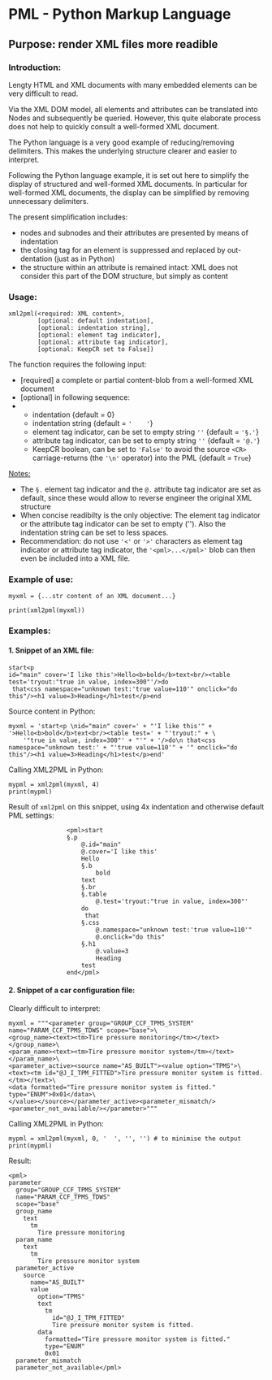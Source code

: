 # PML - Python Markup Language

## Purpose: render XML files more readible

### Introduction:

Lengty HTML and XML documents with many embedded elements can be very difficult to read.

Via the XML DOM model, all elements and attributes can be translated into Nodes and subsequently be queried.
However, this quite elaborate process does not help to quickly consult a well-formed XML document.

The Python language is a very good example of reducing/removing delimiters.
This makes the underlying structure clearer and easier to interpret.

Following the Python language example, it is set out here to simplify the display of structured and well-formed XML documents.
In particular for well-formed XML documents, the display can be simplified by removing unnecessary delimiters.

The present simplification includes:
* nodes and subnodes and their attributes are presented by means of indentation
* the closing tag for an element is suppressed and replaced by out-dentation (just as in Python)
* the structure within an attribute is remained intact: XML does not consider this part of the DOM structure, but simply as content

### Usage:

```
xml2pml(<required: XML content>,
        [optional: default indentation],
        [optional: indentation string],
        [optional: element tag indicator],
        [optional: attribute tag indicator],
        [optional: KeepCR set to False])
```

The function requires the following input:
* [required] a complete or partial content-blob from a well-formed XML document
* [optional] in following sequence:
* * indentation {default = 0}
  * indentation string {default = ```'    '```}
  * element tag indicator, can be set to empty string ```''``` {default = ```'§.'```}
  * attribute tag indicator, can be set to empty string ```''``` {default = ```'@.'```}
  * KeepCR boolean, can be set to ```'False'``` to avoid the source ```<CR>``` carriage-returns (the ```'\n'``` operator) into the PML {default = ```True```}

<u>Notes:</u>
* The ```§.``` element tag indicator and the ```@.``` attribute tag indicator are set as default, since these would allow to reverse engineer the original XML structure
* When concise readibilty is the only objective: The element tag indicator or the attribute tag indicator can be set to empty (''). Also the indentation string can be set to less spaces.
* Recommendation: do not use ```'<'``` or ```'>'``` characters as element tag indicator or attribute tag indicator, the ```'<pml>...</pml>'``` blob can then even be included into a XML file.

### Example of use:

```
myxml = {...str content of an XML document...}

print(xml2pml(myxml))
```

### Examples:

#### 1. Snippet of an XML file:
```
start<p 
id="main" cover='I like this'>Hello<b>bold</b>text<br/><table test='tryout:"true in value, index=300"'/>do
 that<css namespace="unknown test:'true value=110'" onclick="do this"/><h1 value=3>Heading</h1>test</p>end
```

Source content in Python:
```
myxml = 'start<p \nid="main" cover=' + "'I like this'" + '>Hello<b>bold</b>text<br/><table test=' + "'tryout:" + \
    '"true in value, index=300"' + "'" + '/>do\n that<css namespace="unknown test:' + "'true value=110'" + '" onclick="do this"/><h1 value=3>Heading</h1>test</p>end'
```

Calling XML2PML in Python:
```
mypml = xml2pml(myxml, 4)
print(mypml)
```

Result of ```xml2pml``` on this snippet, using 4x indentation and otherwise default PML settings:

```
                <pml>start
                §.p
                    @.id="main"
                    @.cover='I like this'
                    Hello
                    §.b
                        bold
                    text
                    §.br
                    §.table
                        @.test='tryout:"true in value, index=300"'
                    do
                     that
                    §.css
                        @.namespace="unknown test:'true value=110'"
                        @.onclick="do this"
                    §.h1
                        @.value=3
                        Heading
                    test
                end</pml>
```

#### 2. Snippet of a car configuration file:

Clearly difficult to interpret:
```
myxml = """<parameter group="GROUP_CCF_TPMS_SYSTEM" name="PARAM_CCF_TPMS_TDWS" scope="base">\
<group_name><text><tm>Tire pressure monitoring</tm></text></group_name>\
<param_name><text><tm>Tire pressure monitor system</tm></text></param_name>\
<parameter_active><source name="AS_BUILT"><value option="TPMS">\
<text><tm id="@J_I_TPM_FITTED">Tire pressure monitor system is fitted.</tm></text>\
<data formatted="Tire pressure monitor system is fitted." type="ENUM">0x01</data>\
</value></source></parameter_active><parameter_mismatch/><parameter_not_available/></parameter>"""
```

Calling XML2PML in Python:
```
mypml = xml2pml(myxml, 0, '  ', '', '') # to minimise the output
print(mypml)
```

Result:
```
<pml>
parameter
  group="GROUP_CCF_TPMS_SYSTEM"
  name="PARAM_CCF_TPMS_TDWS"
  scope="base"
  group_name
    text
      tm
        Tire pressure monitoring
  param_name
    text
      tm
        Tire pressure monitor system
  parameter_active
    source
      name="AS_BUILT"
      value
        option="TPMS"
        text
          tm
            id="@J_I_TPM_FITTED"
            Tire pressure monitor system is fitted.
        data
          formatted="Tire pressure monitor system is fitted."
          type="ENUM"
          0x01
  parameter_mismatch
  parameter_not_available</pml>
```
